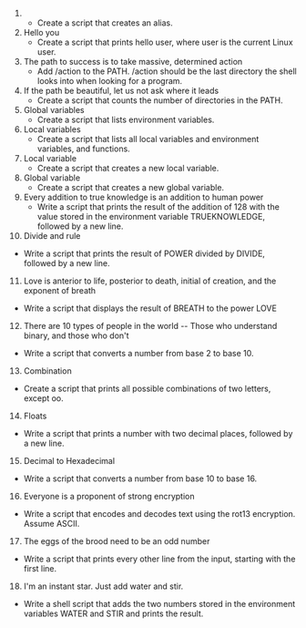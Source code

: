 1. * Create a script that creates an alias.
2. Hello you
    * Create a script that prints hello user, where user is the current Linux user.
3. The path to success is to take massive, determined action
    * Add /action to the PATH. /action should be the last directory the shell looks into when looking for a program.
4. If the path be beautiful, let us not ask where it leads
    * Create a script that counts the number of directories in the PATH.
5. Global variables
    * Create a script that lists environment variables.
6. Local variables
    * Create a script that lists all local variables and environment variables, and functions.
7. Local variable
    * Create a script that creates a new local variable.
8. Global variable
    * Create a script that creates a new global variable.
9. Every addition to true knowledge is an addition to human power
    * Write a script that prints the result of the addition of 128 with the value stored in the environment variable TRUEKNOWLEDGE, followed by a new line.
10. Divide and rule
* Write a script that prints the result of POWER divided by DIVIDE, followed by a new line.
11. Love is anterior to life, posterior to death, initial of creation, and the exponent of breath
* Write a script that displays the result of BREATH to the power LOVE
12. There are 10 types of people in the world -- Those who understand binary, and those who don't
* Write a script that converts a number from base 2 to base 10.
13. Combination
* Create a script that prints all possible combinations of two letters, except oo.
14. Floats
* Write a script that prints a number with two decimal places, followed by a new line.
15. Decimal to Hexadecimal
* Write a script that converts a number from base 10 to base 16.
16. Everyone is a proponent of strong encryption
* Write a script that encodes and decodes text using the rot13 encryption. Assume ASCII.
17. The eggs of the brood need to be an odd number
* Write a script that prints every other line from the input, starting with the first line.
18. I'm an instant star. Just add water and stir.
* Write a shell script that adds the two numbers stored in the environment variables WATER and STIR and prints the result.
